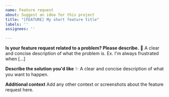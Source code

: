 ```yaml
---
name: Feature request
about: Suggest an idea for this project
title: "[FEATURE] My short feature title"
labels: ''
assignees: ''

---
```


**Is your feature request related to a problem? Please describe.** 🐛
A clear and concise description of what the problem is. Ex. I'm always frustrated when [...]

**Describe the solution you'd like** ✨
A clear and concise description of what you want to happen.

**Additional context**
Add any other context or screenshots about the feature request here.

<!---
If you like the plugin, please consider starring it, so you can get updates and we get some more visibility ✨
-->
